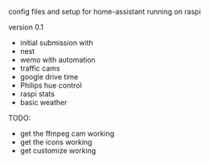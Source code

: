 config files and setup for home-assistant running on raspi

version 0.1
- initial submission with
- nest
- wemo with automation
- traffic cams
- google drive time
- Philips hue control
- raspi stats
- basic weather


TODO:
- get the ffmpeg cam working
- get the icons working
- get customize working
